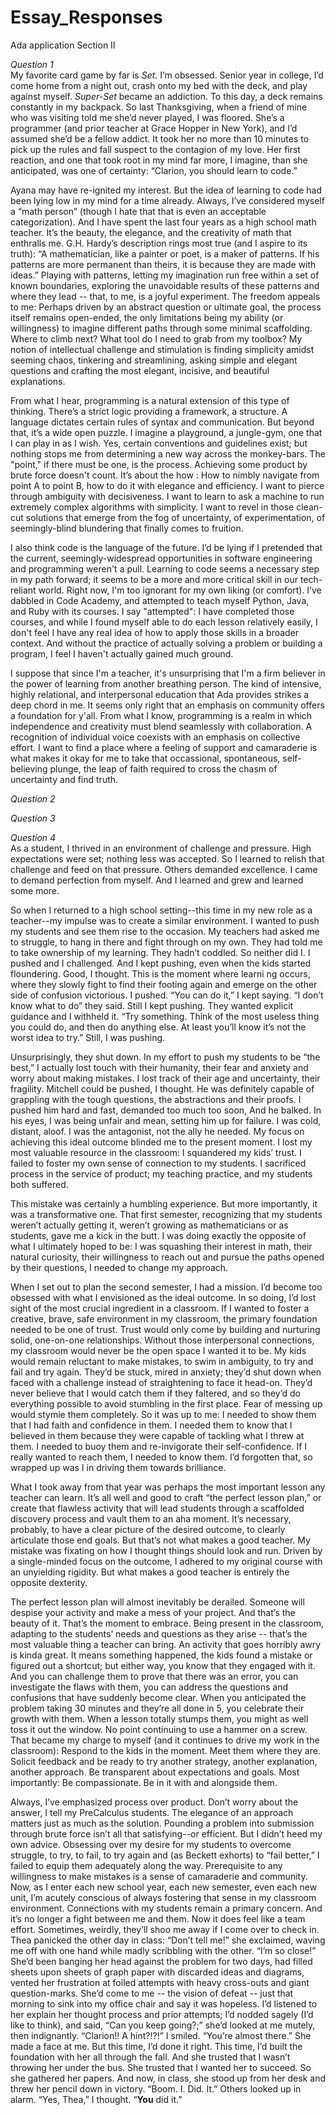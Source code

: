 # Essay_Responses
Ada application Section II

_Question 1_  
My favorite card game by far is _Set_. I’m obsessed. Senior year in college, I’d come home from a night out, crash onto my bed with the deck, and play against myself. _Super-Set_ became an addiction. To this day, a deck remains constantly in my backpack. So last Thanksgiving, when a friend of mine who was visiting told me she’d never played, I was floored. She’s a programmer (and prior teacher at Grace Hopper in New York), and I’d assumed she’d be a fellow addict. It took her no more than 10 minutes to pick up the rules and fall suspect to the contagion of my love.  Her first reaction, and one that took root in my mind far more, I imagine, than she anticipated, was one of certainty: “Clarion, you should learn to code.”

Ayana may have re-ignited my interest. But the idea of learning to code had been lying low in my mind for a time already. Always, I’ve considered myself a “math person” (though I hate that that is even an acceptable categorization). And I have spent the last four years as a high school math teacher. It’s the beauty, the elegance, and the creativity of math that enthralls me. G.H. Hardy’s description rings most true (and I aspire to its truth): “A mathematician, like a painter or poet, is a maker of patterns. If his patterns are more permanent than theirs, it is because they are made with ideas.” Playing with patterns, letting my imagination run free within a set of known boundaries, exploring the unavoidable results of these patterns and where they lead -- that, to me, is a joyful experiment. The freedom appeals to me: Perhaps driven by an abstract question or ultimate goal, the process itself remains open-ended, the only limitations being my ability (or willingness) to imagine different paths through some minimal scaffolding. Where to climb next? What tool do I need to grab from my toolbox? My notion of intellectual challenge and stimulation is finding simplicity amidst seeming chaos, tinkering and streamlining, asking simple and elegant questions and crafting the most elegant, incisive, and beautiful explanations. 

From what I hear, programming is a natural extension of this type of thinking. There’s a strict logic providing a framework, a structure. A language dictates certain rules of syntax and communication. But beyond that, it’s a wide open puzzle. I imagine a playground, a jungle-gym, one that I can play in as I wish. Yes, certain conventions and guidelines exist; but nothing stops me from determining a new way across the monkey-bars. The "point," if there must be one, is the process. Achieving some product by brute force doesn't count. It’s about the how : How to nimbly navigate from point A to point B, how to do it with elegance and efficiency. I want to pierce through ambiguity with decisiveness. I want to learn to ask a machine to run extremely complex algorithms with simplicity. I want to revel in those clean-cut solutions that emerge from the fog of uncertainty, of experimentation, of seemingly-blind blundering that finally comes to fruition. 

I also think code is the language of the future. I’d be lying if I pretended that the current, seemingly-widespread opportunities in software engineering and programming weren't a pull. Learning to code seems a necessary step in my path forward; it seems to be a more and more critical skill in our tech-reliant world. Right now, I'm too ignorant for my own liking (or comfort). I’ve dabbled in Code Academy, and attempted to teach myself Python, Java, and Ruby with its courses. I say "attempted": I have completed those courses, and while I found myself able to do each lesson relatively easily, I don't feel I have any real idea of how to apply those skills in a broader context. And without the practice of actually solving a problem or building a program, I feel I haven't actually gained much ground.  

I suppose that since I'm a teacher, it's unsurprising that I'm a firm believer in the power of learning from another breathing person. The kind of intensive, highly relational, and interpersonal education that Ada provides strikes a deep chord in me. It seems only right that an emphasis on community offers a foundation for y'all. From what I know, programming is a realm in which independence and creativity must blend seamlessly with collaboration. A recognition of individual voice coexists with an emphasis on collective effort. I want to find a place where a feeling of support and camaraderie is what makes it okay for me to take that occassional, spontaneous, self-believing plunge, the leap of faith required to cross the chasm of uncertainty and find truth.

_Question 2_  

_Question 3_  

_Question 4_  
As a student, I thrived in an environment of challenge and pressure. High expectations were set; nothing less was accepted. So I learned to relish that challenge and feed on that pressure. Others demanded excellence. I came to demand perfection from myself. And I learned and grew and learned some more. 

So when I returned to a high school setting--this time in my new role as a teacher--my impulse was to create a similar environment. I wanted to push my students and see them rise to the occasion. My teachers had asked me to struggle, to hang in there and fight through on my own. They had told me to take ownership of my learning. They hadn’t coddled. So neither did I. I pushed and I challenged. And I kept pushing, even when the kids started floundering. Good, I thought. This is the moment where learni ng occurs, where they slowly fight to find their footing again and emerge on the other side of confusion victorious. I pushed. “You can do it,” I kept saying.  “I don’t know what to do” they said. Still I kept pushing. They wanted explicit guidance and I withheld it. “Try something. Think of the most useless thing you could do, and then do anything else. At least you’ll know it’s not the worst idea to try.” Still, I was pushing.

Unsurprisingly, they shut down. In my effort to push my students to be “the best,” I actually lost touch with their humanity, their fear and anxiety and worry about making mistakes. I lost track of their age and uncertainty, their fragility. Mitchell could be pushed, I thought. He was definitely capable of grappling with the tough questions, the abstractions and their proofs. I pushed him hard and fast, demanded too much too soon, And he balked. In his eyes, I was being unfair and mean, setting him up for failure. I was cold, distant, aloof. I was the antagonist, not the ally he needed.  My focus on achieving this ideal outcome blinded me to the present moment. I lost my most valuable resource in the classroom: I squandered my kids’ trust. I failed to foster my own sense of connection to my students. I sacrificed process in the service of product; my teaching practice, and my students both suffered. 

This mistake was certainly a humbling experience. But more importantly, it was a transformative one. That first semester, recognizing that my students weren’t actually getting it, weren’t growing as mathematicians or as students, gave me a kick in the butt. I was doing exactly the opposite of what I ultimately hoped to be: I was squashing their interest in math, their natural curiosity, their willingness to reach out and pursue the paths opened by their questions, I needed to change my approach.

When I set out to plan the second semester, I had a mission. I’d become too obsessed with what I envisioned as the ideal outcome. In so doing, I’d lost sight of the most crucial ingredient in a classroom. If I wanted to foster a creative, brave, safe environment in my classroom, the primary foundation needed to be one of trust. Trust would only come by building and nurturing solid, one-on-one relationships. Without those interpersonal connections, my classroom would never be the open space I wanted it to be. My kids would remain reluctant to make mistakes, to swim in ambiguity, to try and fail and try again. They’d be stuck, mired in anxiety; they’d shut down when faced with a challenge instead of straightening to face it head-on. They’d never believe that I would catch them if they faltered, and so they’d do everything possible to avoid stumbling in the first place. Fear of messing up would stymie them completely. So it was up to me: I needed to show them that I had faith and confidence in them.  I needed them to know that I believed in them because they were capable of tackling what I threw at them. I needed to buoy them and re-invigorate their self-confidence. If I really wanted to reach them, I needed to know them. I’d forgotten that, so wrapped up was I in driving them towards brilliance.

What I took away from that year was perhaps the most important lesson any teacher can learn. It’s all well and good to craft “the perfect lesson plan,” or create that flawless activity that will lead students through a scaffolded discovery process and vault them to an aha moment. It’s necessary, probably, to have a clear picture of the desired outcome, to clearly articulate those end goals. But that’s not what makes a good teacher.  My mistake was fixating on how I thought things should look and run. Driven by a single-minded focus on the outcome, I adhered to my original course with an unyielding rigidity. But what makes a good teacher is entirely the opposite dexterity.

The perfect lesson plan will almost inevitably be derailed. Someone will despise your activity and make a mess of your project. And that’s the beauty of it. That’s the moment to embrace. Being present in the classroom, adapting to the students’ needs and questions as they arise -- that’s the most valuable thing a teacher can bring. An activity that goes horribly awry is kinda great. It means something happened, the kids found a mistake or figured out a shortcut; but either way, you know that they engaged with it. And you can challenge them to prove that there was an error, you can investigate the flaws with them, you can address the questions and confusions that have suddenly become clear. When you anticipated the problem taking 30 minutes and they’re all done in 5, you celebrate their growth with them. When a lesson totally stumps them, you might as well toss it out the window. No point continuing to use a hammer on a screw.  That became my charge to myself (and it continues to drive my work in the classroom): Respond to the kids in the moment. Meet them where they are. Solicit feedback and be ready to try another strategy, another explanation, another approach. Be transparent about expectations and goals. Most importantly: Be compassionate. Be in it with and alongside them.

Always, I’ve emphasized process over product. Don’t worry about the answer, I tell my PreCalculus students. The elegance of an approach matters just as much as the solution. Pounding a problem into submission through brute force isn’t all that satisfying--or efficient. But I didn’t heed my own advice. Obsessing over my desire for my students to overcome struggle, to try, to fail, to try again and (as Beckett exhorts) to “fail better,” I failed to equip them adequately along the way. Prerequisite to any willingness to make mistakes is a sense of camaraderie and community. Now, as I enter each new school year, each new semester, even each new unit, I’m acutely conscious of always fostering that sense in my classroom environment. Connections with my students remain a primary concern. And it’s no longer a fight between me and them. Now it does feel like a team effort. Sometimes, weirdly, they’ll shoo me away if I come over to check in. Thea panicked the other day in class: “Don’t tell me!” she exclaimed, waving me off with one hand while madly scribbling with the other. “I’m so close!” She’d been banging her head against the problem for two days, had filled sheets upon sheets of graph paper with discarded ideas and diagrams, vented her frustration at foiled attempts with heavy cross-outs and giant question-marks. She’d come to me -- the vision of defeat -- just that morning to sink into my office chair and say it was hopeless. I’d listened to her explain her thought process and prior attempts; I’d nodded sagely (I’d like to think), and said, “Can you keep going?;” she’d looked at me mutely, then indignantly. “Clarion!! A hint?!?!” I smiled. “You’re almost there.” She made a face at me. But this time, I’d done it right. This time, I’d built the foundation with her all through the fall. And she trusted that I wasn’t throwing her under the bus. She trusted that I wanted her to succeed. So she gathered her papers. And now, in class, she stood up from her desk and threw her pencil down in victory. “Boom. I. Did. It.” Others looked up in alarm. “Yes, Thea,” I thought. “**You** did it.”
